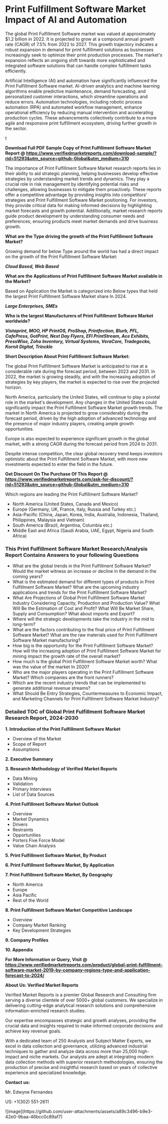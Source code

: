 <h1>Print Fulfillment Software Market Impact of AI and Automation</h1><p>The global Print Fulfillment Software market was valued at approximately $1.2 billion in 2022. It is projected to grow at a compound annual growth rate (CAGR) of 7.5% from 2022 to 2027. This growth trajectory indicates a robust expansion in demand for print fulfillment solutions as businesses increasingly seek to optimize their print production processes. The market's expansion reflects an ongoing shift towards more sophisticated and integrated software solutions that can handle complex fulfillment tasks efficiently.</p><p>Artificial Intelligence (AI) and automation have significantly influenced the Print Fulfillment Software market. AI-driven analytics and machine learning algorithms enable predictive maintenance, demand forecasting, and personalized customer interactions, which streamline operations and reduce errors. Automation technologies, including robotic process automation (RPA) and automated workflow management, enhance operational efficiency by reducing manual intervention and accelerating production cycles. These advancements collectively contribute to a more agile and responsive print fulfillment ecosystem, driving further growth in the sector.</p>t</p><p id="" class=""><strong>Download Full PDF Sample Copy of Print Fulfillment Software Market Report @ <a href="https://www.verifiedmarketreports.com/download-sample/?rid=51293&utm_source=github-Global&utm_medium=310" target="_blank">https://www.verifiedmarketreports.com/download-sample/?rid=51293&utm_source=github-Global&utm_medium=310</a></strong></p><p>The importance of&nbsp;Print Fulfillment Software Market research reports lies in their ability to aid strategic planning, helping businesses develop effective strategies by understanding market trends and dynamics. They play a crucial role in risk management by identifying potential risks and challenges, allowing businesses to mitigate them proactively. These reports offer a competitive advantage by providing insights into competitors' strategies and Print Fulfillment Software Market positioning. For investors, they provide critical data for making informed decisions by highlighting market forecasts and growth potential. Additionally, market research reports guide product development by understanding consumer needs and preferences, ensuring products meet market demands and drive business growth.</p><p><strong>What are the&nbsp;Type driving the growth of the Print Fulfillment Software Market?</strong></p><p id="" class="">Growing demand for below Type around the world has had a direct impact on the growth of the Print Fulfillment Software Market:</p><em><strong>Cloud Based, Web Based</strong></em></p><strong>What are the&nbsp;Applications&nbsp;of Print Fulfillment Software Market available in the Market?</strong></p><p id="" class="">Based on Application the Market is categorized into Below types that held the largest Print Fulfillment Software Market share In 2024.</p><em><strong>Large Enterprises, SMEs</strong></em></p><strong>Who is the largest Manufacturers of Print Fulfillment Software Market worldwide?</strong></p><p><em><strong>Vistaprint, MOO, HP PrintOS, ProShop, Printfection, Blurb, PFL, CafePress, GotPrint, Next Day Flyers, EFI PrintStream, Ace Exhibits, PressWise, Zoho Inventory, Virtual Systems, VeraCore, Tradegecko, Kornit Digital, Trinckle</strong></em></p><p id="" class=""><strong>Short Description About Print Fulfillment Software Market:</strong></p><p>The global Print Fulfillment Software Market is anticipated to rise at a considerable rate during the forecast period, between 2023 and 2031. In 2022, the market is growing steadily, and with the increasing adoption of strategies by key players, the market is expected to rise over the projected horizon.</p><p>North America, particularly the United States, will continue to play a pivotal role in the market's development. Any changes in the United States could significantly impact the Print Fulfillment Software Market growth trends. The market in North America is projected to grow considerably during the forecast period, driven by the high adoption of advanced technology and the presence of major industry players, creating ample growth opportunities.</p><p>Europe is also expected to experience significant growth in the global market, with a strong CAGR during the forecast period from 2024 to 2031.</p><p>Despite intense competition, the clear global recovery trend keeps investors optimistic about the Print Fulfillment Software Market, with more new investments expected to enter the field in the future.</p><p id="" class=""><strong>Get Discount On The Purchase Of This Report @ <a href="https://www.verifiedmarketreports.com/ask-for-discount/?rid=51293&utm_source=github-Global&utm_medium=310" target="_blank">https://www.verifiedmarketreports.com/ask-for-discount/?rid=51293&utm_source=github-Global&utm_medium=310</a></strong></p>Which regions are leading the Print Fulfillment Software Market?</p><ul><li>North America (United States, Canada and Mexico)</li><li>Europe (Germany, UK, France, Italy, Russia and Turkey etc.)</li><li>Asia-Pacific (China, Japan, Korea, India, Australia, Indonesia, Thailand, Philippines, Malaysia and Vietnam)</li><li>South America (Brazil, Argentina, Columbia etc.)</li><li>Middle East and Africa (Saudi Arabia, UAE, Egypt, Nigeria and South Africa)</li></ul><h3 id="" class="">This Print Fulfillment Software Market Research/Analysis Report Contains Answers to your following Questions</h3><ul><li>What are the global trends in the Print Fulfillment Software Market? Would the market witness an increase or decline in the demand in the coming years?</li><li>What is the estimated demand for different types of products in Print Fulfillment Software Market? What are the upcoming industry applications and trends for the Print Fulfillment Software Market?</li><li>What Are Projections of Global Print Fulfillment Software Market Industry Considering Capacity, Production and Production Value? What Will Be the Estimation of Cost and Profit? What Will Be Market Share, Supply and Consumption? What about imports and Export?</li><li>Where will the strategic developments take the industry in the mid to long-term?</li><li>What are the factors contributing to the final price of Print Fulfillment Software Market? What are the raw materials used for Print Fulfillment Software Market manufacturing?</li><li>How big is the opportunity for the Print Fulfillment Software Market? How will the increasing adoption of Print Fulfillment Software Market for mining impact the growth rate of the overall market?</li><li>How much is the global Print Fulfillment Software Market worth? What was the value of the market In 2020?</li><li>Who are the major players operating in the Print Fulfillment Software Market? Which companies are the front runners?</li><li>Which are the recent industry trends that can be implemented to generate additional revenue streams?</li><li>What Should Be Entry Strategies, Countermeasures to Economic Impact, and Marketing Channels for Print Fulfillment Software Market Industry?</li></ul><h3 id="" class="">Detailed TOC of Global Print Fulfillment Software Market Research Report, 2024-2030</h3><p id="" class=""><strong>1. Introduction of the Print Fulfillment Software Market</strong></p><ul><li>Overview of the Market</li><li>Scope of Report</li><li>Assumptions</li></ul><p id="" class=""><strong>2. Executive Summary</strong></p><p id="" class=""><strong>3. Research Methodology of Verified Market Reports</strong></p><ul><li>Data Mining</li><li>Validation</li><li>Primary Interviews</li><li>List of Data Sources</li></ul><p id="" class=""><strong>4. Print Fulfillment Software Market Outlook</strong></p><ul><li>Overview</li><li>Market Dynamics</li><li>Drivers</li><li>Restraints</li><li>Opportunities</li><li>Porters Five Force Model</li><li>Value Chain Analysis</li></ul><p id="" class=""><strong>5. Print Fulfillment Software Market, By Product</strong></p><p id="" class=""><strong>6. Print Fulfillment Software Market, By Application</strong></p><p id="" class=""><strong>7. Print Fulfillment Software Market, By Geography</strong></p><ul><li>North America</li><li>Europe</li><li>Asia Pacific</li><li>Rest of the World</li></ul><p id="" class=""><strong>8. Print Fulfillment Software Market Competitive Landscape</strong></p><ul><li>Overview</li><li>Company Market Ranking</li><li>Key Development Strategies</li></ul><p id="" class=""><strong>9. Company Profiles</strong></p><p id="" class=""><strong>10. Appendix</strong></p><p id="" class=""><strong>For More Information or Query, Visit @ <a href="https://www.verifiedmarketreports.com/product/global-print-fulfillment-software-market-2019-by-company-regions-type-and-application-forecast-to-2024/" target="_blank">https://www.verifiedmarketreports.com/product/global-print-fulfillment-software-market-2019-by-company-regions-type-and-application-forecast-to-2024/</a></strong></p><p id="" class=""><strong>About Us: Verified Market Reports</strong></p><p id="" class="">Verified Market Reports is a premier Global Research and Consulting firm serving a diverse clientele of over 5000+ global customers. We specialize in delivering cutting-edge analytical research solutions and comprehensive information-enriched research studies.</p><p id="" class="">Our expertise encompasses strategic and growth analyses, providing the crucial data and insights required to make informed corporate decisions and achieve key revenue goals.</p><p id="" class="">With a dedicated team of 250 Analysts and Subject Matter Experts, we excel in data collection and governance, utilizing advanced industrial techniques to gather and analyze data across more than 25,000 high-impact and niche markets. Our analysts are adept at integrating modern data collection methods with superior research methodologies, ensuring the production of precise and insightful research based on years of collective experience and specialized knowledge.</p><p id="" class=""><strong>Contact us:</strong></p><p id="" class="">Mr. Edwyne Fernandes</p><p id="" class="">US: +1(302) 551-2611</p>
![image](https://github.com/user-attachments/assets/a89c3496-b9e3-42e0-9baa-46bcc0c89af7)

